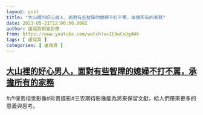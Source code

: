 ```yaml
---
layout: post
title: "大山裡的好心男人，面對有些智障的媳婦不打不罵，承擔所有的家務"
date: 2021-05-21T12:00:06.000Z
author: 盧保貴視覺影像
from: https://www.youtube.com/watch?v=IC8wCoUg4W4
tags: [ 盧保貴 ]
categories: [ 盧保貴 ]
---
```

<!--1621598406000-->
[大山裡的好心男人，面對有些智障的媳婦不打不罵，承擔所有的家務](https://www.youtube.com/watch?v=IC8wCoUg4W4)
------

<div>
#卢保贵视觉影像#珍贵摄影#三农期待影像能為將來保留文獻，給人們帶來更多的意義與思考。
</div>
